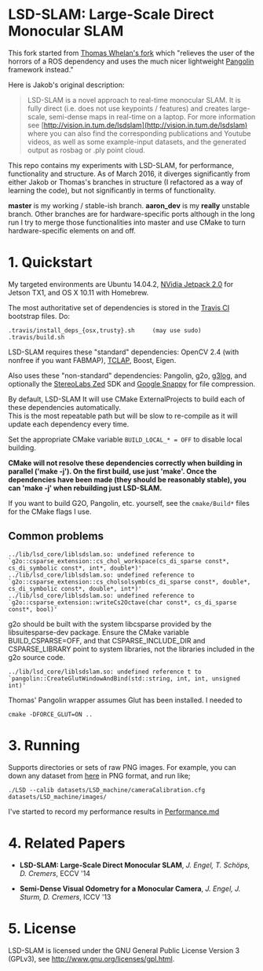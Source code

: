 # LSD-SLAM: Large-Scale Direct Monocular SLAM

This fork started from [Thomas Whelan's fork](https://github.com/mp3guy/lsd_slam) which "relieves the user of the horrors of a ROS dependency and uses the much nicer lightweight [Pangolin](https://github.com/stevenlovegrove/Pangolin) framework instead."

Here is Jakob's original description:

> LSD-SLAM is a novel approach to real-time monocular SLAM. It is fully direct (i.e. does not use keypoints / features) and creates large-scale,
> semi-dense maps in real-time on a laptop. For more information see
> [http://vision.in.tum.de/lsdslam](http://vision.in.tum.de/lsdslam)
> where you can also find the corresponding publications and Youtube videos, as well as some
> example-input datasets, and the generated output as rosbag or .ply point cloud.

This repo contains my experiments with LSD-SLAM, for performance, functionality
and structure.   As of March 2016, it diverges significantly from either Jakob
or Thomas's branches in structure (I refactored as a way of learning the code),
but not significantly in terms of functionality.   


**master**  is my working / stable-ish branch.   **aaron_dev** is my
**really** unstable branch.   Other branches are for hardware-specific ports
although in the long run I try to merge those functionalities into master
and use CMake to turn hardware-specific elements on and off.

# 1. Quickstart

My targeted environments are Ubuntu 14.04.2, [NVidia Jetpack 2.0](https://developer.nvidia.com/embedded/jetpack) for Jetson TX1, and OS X 10.11 with Homebrew.

The most authoritative set of dependencies is stored in the [Travis CI](https://www.travis-ci.org) bootstrap files.  Do:

    .travis/install_deps_{osx,trusty}.sh     (may use sudo)
    .travis/build.sh

LSD-SLAM requires these "standard" dependencies: OpenCV 2.4 (with nonfree if you want FABMAP), [TCLAP](http://tclap.sourceforge.net/), Boost, Eigen.   

Also uses these "non-standard" dependencies: Pangolin, g2o,
[g3log](https://github.com/KjellKod/g3log), and optionally the [StereoLabs
Zed](https://www.stereolabs.com/) SDK and [Google
Snappy](https://github.com/google/snappy) for file compression.

By default, LSD-SLAM It will use CMake ExternalProjects to build each of these dependencies automatically.   
This is the most repeatable path but will be slow to re-compile as it will update each dependency every time.

Set the appropriate CMake variable `BUILD_LOCAL_* = OFF` to disable local building.

**CMake will not resolve these dependencies correctly when building in parallel ('make -j'). On the first build, use just 'make'.   Once the dependencies have been made (they should be reasonably stable), you can 'make -j' when rebuilding just LSD-SLAM.**

If you want to build G2O, Pangolin, etc. yourself, see the `cmake/Build*` files for the CMake flags I use.

## Common problems

    ../lib/lsd_core/liblsdslam.so: undefined reference to `g2o::csparse_extension::cs_chol_workspace(cs_di_sparse const*, cs_di_symbolic const*, int*, double*)'
    ../lib/lsd_core/liblsdslam.so: undefined reference to `g2o::csparse_extension::cs_cholsolsymb(cs_di_sparse const*, double*, cs_di_symbolic const*, double*, int*)'
    ../lib/lsd_core/liblsdslam.so: undefined reference to `g2o::csparse_extension::writeCs2Octave(char const*, cs_di_sparse const*, bool)'

g2o should be built with the system libcsparse provided by the libsuitesparse-dev package.  Ensure the CMake variable  BUILD_CSPARSE=OFF, and that CSPARSE_INCLUDE_DIR and CSPARSE_LIBRARY point to system libraries, not the libraries included in the g2o source code.

    ../lib/lsd_core/liblsdslam.so: undefined reference t to `pangolin::CreateGlutWindowAndBind(std::string, int, int, unsigned int)'

Thomas' Pangolin wrapper assumes Glut has been installed.  I needed to

    cmake -DFORCE_GLUT=ON ..



# 3. Running

Supports directories or sets of raw PNG images. For example, you can down any dataset from [here](http://vision.in.tum.de/lsdslam) in PNG format, and run like;

    ./LSD --calib datasets/LSD_machine/cameraCalibration.cfg  datasets/LSD_machine/images/

I've started to record my performance results in [Performance.md](Performance.md)

# 4. Related Papers

* **LSD-SLAM: Large-Scale Direct Monocular SLAM**, *J. Engel, T. Schöps, D. Cremers*, ECCV '14

* **Semi-Dense Visual Odometry for a Monocular Camera**, *J. Engel, J. Sturm, D. Cremers*, ICCV '13

# 5. License

LSD-SLAM is licensed under the GNU General Public License Version 3 (GPLv3), see http://www.gnu.org/licenses/gpl.html.
